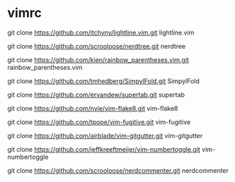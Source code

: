 # vimrc

git clone https://github.com/itchyny/lightline.vim.git lightline.vim

git clone https://github.com/scrooloose/nerdtree.git nerdtree

git clone https://github.com/kien/rainbow_parentheses.vim.git rainbow_parentheses.vim

git clone https://github.com/tmhedberg/SimpylFold.git SimpylFold

git clone https://github.com/ervandew/supertab.git supertab

git clone https://github.com/nvie/vim-flake8.git vim-flake8

git clone https://github.com/tpope/vim-fugitive.git vim-fugitive

git clone https://github.com/airblade/vim-gitgutter.git vim-gitgutter

git clone https://github.com/jeffkreeftmeijer/vim-numbertoggle.git vim-numbertoggle

git clone https://github.com/scrooloose/nerdcommenter.git nerdcommenter

